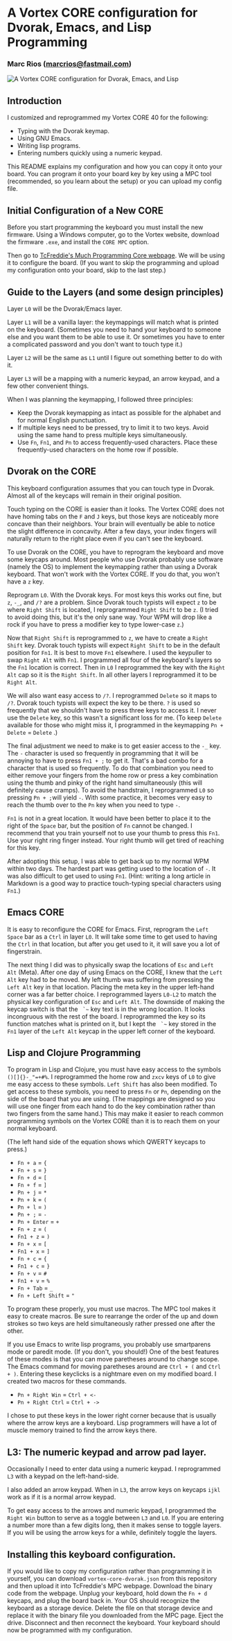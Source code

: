 # A Vortex CORE configuration for Dvorak, Emacs, and Lisp Programming

### Marc Rios (marcrios@fastmail.com)

![A Vortex CORE configuration for Dvorak, Emacs, and Lisp](https://github.com/mrios22/vortex-core-lisp-dvorak/blob/main/vortex-dvorak-lisp.jpg?raw=true)

## Introduction

 I customized and reprogrammed my Vortex CORE 40 for the following:

 * Typing with the Dvorak keymap.
 * Using GNU Emacs.
 * Writing lisp programs.
 * Entering numbers quickly using a numeric keypad.
 
 This README explains my configuration and how you can copy it onto your board. You can program it onto your board key by key using a MPC tool (recommended, so you learn about the setup) or you can upload my config file.
 
## Initial Configuration of a New CORE
 
Before you start programming the keyboard you must install the new firmware. Using a Windows computer, go to the Vortex website, download the firmware ``.exe``, and install the ``CORE MPC`` option.

Then go to [TcFreddie's Much Programming Core webpage](https://tsdo.in/much-programming-core/). We will be using it to configure the board. (If you want to skip the programming and upload my configuration onto your board, skip to the last step.)
 
## Guide to the Layers (and some design principles) 

Layer ``L0`` will be the Dvorak/Emacs layer. 

Layer ``L1`` will be a vanilla layer: the keymappings will match what is printed on the keyboard. (Sometimes you need to hand your keyboard to someone else and you want them to be able to use it. Or sometimes you have to enter a complicated password and you don't want to touch type it.)

Layer ``L2`` will be the same as ``L1`` until I figure out something better to do with it.

Layer ``L3`` will be a mapping with a numeric keypad, an arrow keypad, and a few other convenient things. 
 
 When I was planning the keymapping, I followed three principles:
 
* Keep the Dvorak keymapping as intact as possible for the alphabet and for normal English punctuation. 
* If multiple keys need to be pressed, try to limit it to two keys. Avoid using the same hand to press multiple keys simultaneously. 
* Use ``Fn``, ``Fn1``, and ``Pn`` to access frequently-used characters. Place these frequently-used characters on the home row if possible.
 
## Dvorak on the CORE

This keyboard configuration assumes that you can touch type in Dvorak. Almost all of the keycaps will remain in their original position. 

Touch typing on the CORE is easier than it looks. The Vortex CORE does not have homing tabs on the ``F`` and ``J`` keys, but those keys are noticeably more concave than their neighbors. Your brain will eventually be able to notice the slight difference in concavity. After a few days, your index fingers will naturally return to the right place even if you can't see the keyboard.

To use Dvorak on the CORE, you have to reprogram the keyboard and move some keycaps around. Most people who use Dvorak probably use software (namely the OS) to implement the keymapping rather than using a Dvorak keyboard. That won't work with the Vortex CORE. If you do that, you won't have a ``z`` key.

Reprogram  ``L0``. With the Dvorak keys. For most keys this works out fine, but ``z``, ``-_``, and ``/?`` are a problem. Since Dvorak touch typists will expect ``z`` to be where ``Right Shift`` is located, I reprogrammed ``Right Shift`` to be ``z``. (I tried to avoid doing this, but it's the only sane way. Your WPM will drop like a rock if you have to press a modifier key to type lower-case ``z``.) 

Now that ``Right Shift`` is reprogrammed to ``z``, we have to create a ``Right Shift`` key. Dvorak touch typists will expect ``Right Shift`` to be in the default position for ``Fn1``. It is best to move ``Fn1`` elsewhere. I used the keypuller to swap ``Right Alt`` with ``Fn1``. I programmed all four of the keyboard's layers so the ``Fn1`` location is correct. Then in ``L0`` I reprogrammed the key with the ``Right Alt`` cap so it is the ``Right Shift``. In all other layers I reprogrammed it to be ``Right Alt``.

We will also want easy access to ``/?``. I reprogrammed ``Delete`` so it  maps to ``/?``. Dvorak touch typists will expect the key to be there. ``?`` is used so frequently that we shouldn't have to press three keys to access it. I never use the ``Delete`` key, so this wasn't a significant loss for me. (To keep ``Delete`` available for those who might miss it, I programmed in the keymapping ``Pn + Delete`` = ``Delete`` .)

The final adjustment we need to make is to get easier access to the ``-_`` key. The ``-`` character is used so frequently in programming that it will be annoying to have to press ``Fn1 + ;`` to get it. That's a bad combo for a character that is used so frequently. To do that combination you need to either remove your fingers from the home row or press a key combination using the thumb and pinky of the right hand simultaneously (this will definitely cause cramps). To avoid the handstrain, I reprogrammed ``L0`` so pressing ``Pn + ;``will yield ``-``. With some practice, it becomes very easy to reach the thumb over to the ``Pn`` key when you need to type ``-``.

``Fn1`` is not in a great location. It would have been better to place it to the right of the ``Space`` bar, but the position of ``Fn`` cannot be changed. I recommend that you train yourself not to use your thumb to press this ``Fn1``. Use your right ring finger instead. Your right thumb will get tired of reaching for this key.

After adopting this setup, I was able to get back up to my normal WPM within two days. The hardest part was getting used to the location of ``-``. It was also difficult to get used to using ``Fn1``. (Hint: writing a long article in Markdown is a good way to practice touch-typing special characters using ``Fn1``.)

## Emacs CORE

It is easy to reconfigure the CORE for Emacs. First, reprogram the ``Left Space`` bar as a ``Ctrl`` in layer ``L0``. It will take some time to get used to having the ``Ctrl`` in that location, but after you get used to it, it will save you a lot of fingerstrain.

The next thing I did was to physically swap the locations of ``Esc`` and ``Left Alt`` (Meta). After one day of using Emacs on the CORE, I knew that the ``Left Alt`` key had to be moved. My left thumb was suffering from pressing the ``Left Alt`` key in that location. Placing the meta key in the upper left-hand corner was a far better choice. I reprogrammed layers ``L0-L2`` to match the physical key configuration of ``Esc`` and ``Left Alt``. The downside of making the keycap switch is that the `` `~`` key text is in the wrong location. It looks incongruous with the rest of the board. 
I reprogrammed the key so its function matches what is printed on it, but I kept the  `` `~`` key stored in the ``Fn1`` layer of the ``Left Alt`` keycap in the upper left corner of the keyboard.

## Lisp and Clojure Programming

To program in Lisp and Clojure, you must have easy access to the symbols ``()[]{}-_"=+#%``. I reprogrammed the home row and ``zxcv`` keys of ``L0`` to give me easy access to these symbols. ``Left Shift`` has also been modified. To get access to these symbols, you need to press ``Fn`` or ``Pn``, depending on the side of the board that you are using. (The mappings are designed so you will use one finger from each hand to do the key combination rather than two fingers from the same hand.) This may make it easier to reach common programming symbols on the Vortex CORE than it is to reach them on your normal keyboard.

(The left hand side of the equation shows which QWERTY keycaps to press.)

 * ``Fn + a`` = ``{``
 * ``Fn + s`` = ``}``
 * ``Fn + d`` = ``[``
 * ``Fn + f`` = ``]``
 * ``Pn + j`` = ``*``
 * ``Pn + k`` = ``(``
 * ``Pn + l`` = ``)``
 * ``Pn + ;`` = ``-``
 * ``Pn + Enter`` = ``+``
 * ``Fn + z`` = ``(``
 * ``Fn1 + z`` = ``)``
 * ``Fn + x`` = ``[``
 * ``Fn1 + x`` = ``]``
 * ``Fn + c`` = ``{``
 * ``Fn1 + c`` = ``}``
 * ``Fn + v`` = ``#``
 * ``Fn1 + v`` = ``%``
 * ``Fn + Tab`` = ``_``
 * ``Fn + Left Shift`` = ``"``
 
 To program these properly, you must use macros. The MPC tool makes it easy to create macros. Be sure to rearrange the order of the up and down strokes so two keys are held simultaneously rather pressed one after the other.
 
 If you use Emacs to write lisp programs, you probably use smartparens mode or paredit mode. (If you don't, you should!) One of the best features of these modes is that you can move paretheses around to change scope. The Emacs command for moving paretheses around are ``Ctrl + (`` and ``Ctrl + )``. Entering these keyclicks is a nightmare even on my modified board. I created two macros for these commands.
 
* ``Pn + Right Win`` = ``Ctrl + <-``
* ``Pn + Right Ctrl`` = ``Ctrl + ->``

I chose to put these keys in the lower right corner because that is usually where the arrow keys are a keyboard. Lisp programmers will have a lot of muscle memory trained to find the arrow keys there.
 
## L3: The numeric keypad and arrow pad layer.

Occasionally I need to enter data using a numeric keypad. I reprogrammed ``L3`` with a keypad on the left-hand-side. 

I also added an arrow keypad. When in ``L3``, the arrow keys on keycaps ``ijkl`` work as if it is a normal arrow keypad. 

To get easy access to the arrows and numeric keypad, I programmed the ``Right Win`` button to serve as a toggle between ``L3`` and ``L0``. If you are entering a number more than a few digits long, then it makes sense to toggle layers. If you will be using the arrow keys for a while, definitely toggle the layers. 

## Installing this keyboard configuration.

If you would like to copy my configuration rather than programming it in yourself, you can download ``vortex-core-dvorak.json`` from this repository and then upload it into TcFreddie's MPC webpage. Download the binary code from the webpage. Unplug your keyboard, hold down the ``Fn + d`` keycaps, and plug the board back in. Your OS should recognize the keyboard as a storage device. Delete the file on that storage device and replace it with the binary file you downloaded from the MPC page. Eject the drive. Disconnect and then reconnect the keyboard. Your keyboard should now be programmed with my configuration. 
